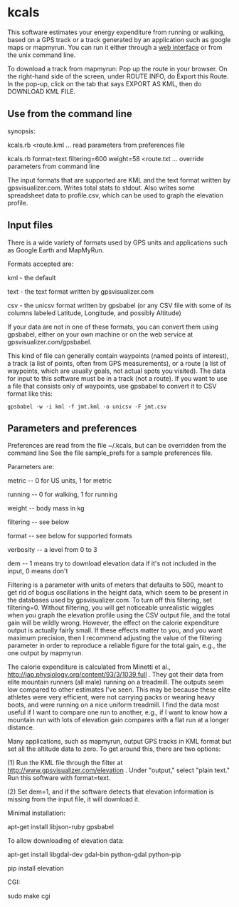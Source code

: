 kcals
=====

This software estimates your energy expenditure from running or walking,
based on a GPS track or a track generated by an application such as
google maps or mapmyrun. You can run it either through a [web interface](http://www.lightandmatter.com/kcals)
or from the unix command line.

To download a track from mapmyrun: Pop up the route in your browser.
On the right-hand side of the screen, under ROUTE INFO, do Export this
Route. In the pop-up, click on the tab that says EXPORT AS KML, then
do DOWNLOAD KML FILE. 

## Use from the command line

synopsis:

   kcals.rb <route.kml ... read parameters from preferences file

   kcals.rb format=text filtering=600 weight=58 <route.txt ... override parameters from command line

The input formats that are supported are KML and the text format
written by gpsvisualizer.com.  Writes total stats to stdout. Also
writes some spreadsheet data to profile.csv, which can be used to graph
the elevation profile. 

## Input files

There is a wide variety of formats used by GPS units and applications such as Google Earth and MapMyRun.

Formats accepted are:

kml - the default

text - the text format written by gpsvisualizer.com

csv - the unicsv format written by gpsbabel (or any CSV file with some of its columns labeled
Latitude, Longitude, and possibly Altitude)

If your data are not in one of these formats, you can convert them using gpsbabel, either on your
own machine or on the web service at gpsvisualizer.com/gpsbabel.

This kind of file can generally contain waypoints (named points of interest), a track (a list of points, often
from GPS measurements), or a route (a list of waypoints, which are usually goals, not actual spots you
visited). The data for input to this software must be in a track (not a route).
If you want to use a file that consists only of waypoints, use gpsbabel to convert it to
CSV format like this:

`gpsbabel -w -i kml -f jmt.kml -o unicsv -F jmt.csv`

## Parameters and preferences

Preferences are read from the file ~/.kcals, but can be overridden from the command line
See the file sample_prefs for a sample preferences file.

Parameters are:

  metric -- 0 for US units, 1 for metric

  running -- 0 for walking, 1 for running

  weight -- body mass in kg

  filtering -- see below

  format -- see below for supported formats

  verbosity -- a level from 0 to 3

  dem -- 1 means try to download elevation data if it's not included in the input, 0 means don't

Filtering is a parameter with units of meters that defaults to 500, meant to get rid of bogus
oscillations in the height data, which seem to be present in the databases used by
gpsvisualizer.com. To turn off this filtering, set filtering=0.
Without filtering, you will get noticeable unrealistic wiggles when you graph
the elevation profile using the CSV output file, and the total gain will be wildly wrong. However, the
effect on the calorie expenditure output is actually fairly small.
If these effects matter to you, and you want maximum precision, then
I recommend adjusting the value of the filtering parameter in order to reproduce a reliable
figure for the total gain, e.g., the one output by mapmyrun.

The calorie expenditure is calculated from Minetti et al., http://jap.physiology.org/content/93/3/1039.full .
They got their data from elite mountain runners (all male) running on a treadmill.
The outputs seem low compared to other estimates I've seen. This may be because these
elite athletes were very efficient, were not carrying packs or wearing heavy boots, and
were running on a nice uniform treadmill. I find the data most useful if I want to compare
one run to another, e.g., if I want to know how a mountain run with lots of elevation gain
compares with a flat run at a longer distance.

Many applications, such as mapmyrun, output GPS tracks in KML format but set all the altitude data to
zero. To get around this, there are two options:

(1) Run the KML file through the filter at
http://www.gpsvisualizer.com/elevation . Under "output," select
"plain text." Run this software with format=text.

(2) Set dem=1, and if the software detects that elevation information is missing from the input
file, it will download it.

Minimal installation:

apt-get install libjson-ruby gpsbabel

To allow downloading of elevation data:

apt-get install libgdal-dev gdal-bin python-gdal python-pip

pip install elevation

CGI:

sudo make cgi
